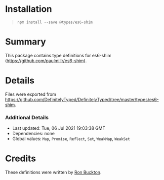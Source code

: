 # Installation
> `npm install --save @types/es6-shim`

# Summary
This package contains type definitions for es6-shim (https://github.com/paulmillr/es6-shim).

# Details
Files were exported from https://github.com/DefinitelyTyped/DefinitelyTyped/tree/master/types/es6-shim.

### Additional Details
 * Last updated: Tue, 06 Jul 2021 19:03:38 GMT
 * Dependencies: none
 * Global values: `Map`, `Promise`, `Reflect`, `Set`, `WeakMap`, `WeakSet`

# Credits
These definitions were written by [Ron Buckton](https://github.com/rbuckton).
